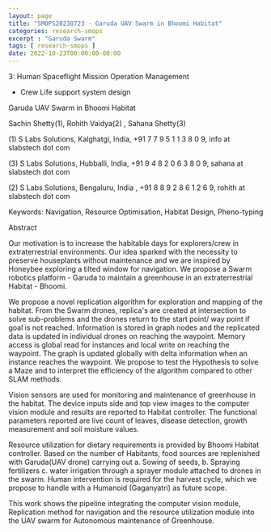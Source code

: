 ```yaml
---
layout: page
title: "SMOPS20230723 - Garuda UAV Swarm in Bhoomi Habitat"
categories: research-smops
excerpt : "Garuda Swarm"
tags: [ research-smops ]
date: 2022-10-23T00:00:00-00:00
---
```


3: Human Spaceflight Mission Operation Management
- Crew Life support system design

Garuda UAV Swarm in Bhoomi Habitat
  
Sachin Shetty(1), 
Rohith Vaidya(2) , 
Sahana Shetty(3)

(1) S Labs Solutions, Kalghatgi, India, +91 7 7 9 5 1 1 3 8 0 9, info at slabstech dot com

(3) S Labs Solutions, Hubballi, India, +91 9 4 8 2 0 6 3 8 0 9, sahana at slabstech dot com

(2) S Labs Solutions, Bengaluru, India , +91 8 8 9 2 8 6 1 2 6 9, rohith at slabstech dot com

Keywords: Navigation, Resource Optimisation, Habitat Design, Pheno-typing

Abstract 

Our motivation is to increase the habitable days for explorers/crew in extraterrestrial environments.
Our idea sparked with the necessity to preserve houseplants without maintenance and we are
inspired by Honeybee exploring a tilted window for navigation. We propose a Swarm robotics
platform - Garuda to maintain a greenhouse in an extraterrestrial Habitat - Bhoomi.

We propose a novel replication algorithm for exploration and mapping of the habitat. From the
Swarm drones, replica's are created at intersection to solve sub-problems and the drones return to
the start point/ way point if goal is not reached. Information is stored in graph nodes and the
replicated data is updated in individual drones on reaching the waypoint. Memory access is global
read for instances and local write on reaching the waypoint. The graph is updated globally with
delta information when an instance reaches the waypoint. We propose to test the Hypothesis to
solve a Maze and to interpret the efficiency of the algorithm compared to other SLAM methods.

Vision sensors are used for monitoring and maintenance of greenhouse in the habitat. The device
inputs side and top view images to the computer vision module and results are reported to Habitat
controller. The functional parameters reported are live count of leaves, disease detection, growth
measurement and soil moisture values.

Resource utilization for dietary requirements is provided by Bhoomi Habitat controller. Based on
the number of Habitants, food sources are replenished with Garuda(UAV drone) carrying out a.
Sowing of seeds, b. Spraying fertilizers c. water irrigation through a sprayer module attached to
drones in the swarm. Human intervention is required for the harvest cycle, which we propose to
handle with a Humanoid (Gaganyatri) as future scope.

This work shows the pipeline integrating the computer vision module, Replication method for
navigation and the resource utilization module into the UAV swarm for Autonomous maintenance
of Greenhouse.
